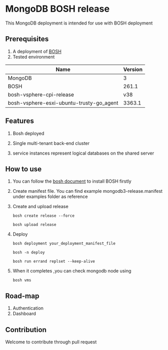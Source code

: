 # MongoDB BOSH release

This MongoDB deployment is intended for use with BOSH deployment  

## Prerequisites

1. A deployment of [BOSH](https://github.com/cloudfoundry/bosh)
2. Tested environment

Name | Version
------------ | -------------
MongoDB | 3
BOSH | 261.1
bosh-vsphere-cpi-release | v38
bosh-vsphere-esxi-ubuntu-trusty-go_agent | 3363.1

## Features 

1. Bosh deployed

2. Single multi-tenant back-end cluster

3. service instances represent logical databases on the shared server  

## How to use

1. You can follow the [bosh document](http://bosh.io/docs) to install BOSH firstly

2. Create manifest file. You can find example mongodb3-release.manifest under examples folder as reference

3. Create and upload release

    `bosh create release --force`
    
    `bosh upload release`

4. Deploy 

    `bosh deployment your_deployment_manifest_file`
    
    `bosh -n deploy`
    
    `bosh run errand replset --keep-alive`

5. When it completes ,you can check mongodb node using

    `bosh vms`

## Road-map

1. Authentication 
2. Dashboard 

## Contribution 

Welcome to contribute through pull request  
